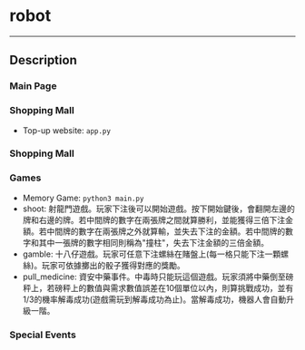 # robot
---

## Description

### Main Page

### Shopping Mall

* Top-up website: `app.py` 

### Shopping Mall

### Games

* Memory Game:  `python3 main.py`
* shoot:
射龍門遊戲。玩家下注後可以開始遊戲。按下開始鍵後，會翻開左邊的牌和右邊的牌。若中間牌的數字在兩張牌之間就算勝利，並能獲得三倍下注金額。若中間牌的數字在兩張牌之外就算輸，並失去下注的金額。若中間牌的數字和其中一張牌的數字相同則稱為"撞柱"，失去下注金額的三倍金額。
* gamble:
十八仔遊戲。玩家可任意下注螺絲在賭盤上(每一格只能下注一顆螺絲)。玩家可依據擲出的骰子獲得對應的獎勵。
* pull_medicine:
資安中藥事件。中毒時只能玩這個遊戲。玩家須將中藥倒至磅秤上，若磅秤上的數值與需求數值誤差在10個單位以內，則算挑戰成功，並有1/3的機率解毒成功(遊戲需玩到解毒成功為止)。當解毒成功，機器人會自動升級一階。

### Special Events
